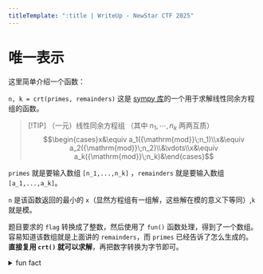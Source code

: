```yaml
---
titleTemplate: ":title | WriteUp - NewStar CTF 2025"
---
```


# 唯一表示

这里简单介绍一个函数：

`n, k = crt(primes, remainders)` 这是 [sympy 库](https://docs.sympy.org/latest/index.html)的一个用于求解线性同余方程组的函数。

>[!TIP] （一元）线性同余方程组
>（其中 $n_1,\cdots,n_k$ 两两互质）
>$$\begin{cases}x&\equiv a_1({\mathrm{mod}}\;n_1)\\x&\equiv a_2({\mathrm{mod}}\;n_2)\\&\vdots\\x&\equiv a_k({\mathrm{mod}}\;n_k)&\end{cases}$$

`primes` 就是要输入数组 `[n_1,...,n_k]` ，`remainders` 就是要输入数组 `[a_1,...,a_k]`。

`n` 是该函数返回的最小的 `x`<span data-desc>（显然方程组有一组解，这些解在模的意义下等同）</span>,`k` 就是模。

题目要求的 `flag` 转换成了整数，然后使用了 `fun()` 函数处理，得到了一个数组。容易知道该数组就是上面讲的 `remainders`，而 `primes` 已经告诉了怎么生成的。**直接复用 `crt()` 就可以求解**，再把数字转换为字节即可。

<details>
  <summary>fun fact</summary>

  题目文件的名字是 `unik_repri`，其中 `unik` 是谐音 unique ，`repri` 是取了 representation 的开头几个音节。
</details>
